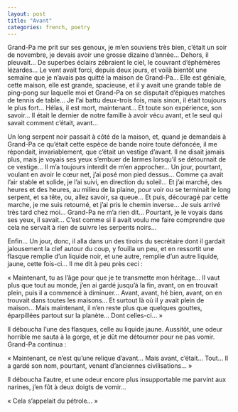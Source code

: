 ```yaml
---
layout: post
title: "Avant"
categories: french, poetry
---
```

Grand-Pa me prit sur ses genoux, je m’en souviens très bien, c’était un soir de novembre, je devais avoir une grosse dizaine d’année… Dehors, il pleuvait… De superbes éclairs zébraient le ciel, le couvrant d’éphémères lézardes… Le vent avait forci, depuis deux jours, et voilà bientôt une semaine que je n’avais pas quitté la maison de Grand-Pa… Elle est géniale, cette maison, elle est grande, spacieuse, et il y avait une grande table de ping-pong sur laquelle moi et Grand-Pa on se disputait d’épiques matches de tennis de table… Je l’ai battu deux-trois fois, mais sinon, il était toujours le plus fort… Hélas, il est mort, maintenant… Et toute son expérience, son savoir… Il était le dernier de notre famille à avoir vécu avant, et le seul qui savait comment c’était, avant…

Un long serpent noir passait à côté de la maison, et, quand je demandais à Grand-Pa ce qu’était cette espèce de bande noire toute défoncée, il me répondait, invariablement, que c’était un vestige d’avant. Il ne disait jamais plus, mais je voyais ses yeux s’embuer de larmes lorsqu’il se détournait de ce vestige… Il m’a toujours interdit de m’en approcher… Un jour, pourtant, voulant en avoir le cœur net, j’ai posé mon pied dessus… Comme ça avait l’air stable et solide, je l’ai suivi, en direction du soleil… Et j’ai marché, des heures et des heures, au milieu de la plaine, pour voir ou se terminait le long serpent, et sa tête, ou, allez savoir, sa queue… Et puis, découragé par cette marche, je me suis retourné, et j’ai pris le chemin inverse… Je suis arrivé très tard chez moi… Grand-Pa ne m’a rien dit… Pourtant, je le voyais dans ses yeux, il savait… C’est comme si il avait voulu me faire comprendre que cela ne servait à rien de suivre les serpents noirs…

Enfin… Un jour, donc, il alla dans un des tiroirs du secrétaire dont il gardait jalousement la clef autour du coup, y fouilla un peu, et en ressortit une flasque remplie d’un liquide noir, et une autre, remplie d’un autre liquide, jaune, cette fois-ci… Il me dit à peu près ceci : 

« Maintenant, tu as l’âge pour que je te transmette mon héritage… Il vaut plus que tout au monde, j’en ai gardé jusqu’à la fin, avant, on en trouvait plein, puis il a commencé à diminuer… Avant, avant, hé bien, avant, on en trouvait dans toutes les maisons… Et surtout là où il y avait plein de maison… Mais maintenant, il n’en reste plus que quelques gouttes, éparpillées partout sur la planète… Dont celles-ci… »

Il déboucha l’une des flasques, celle au liquide jaune. Aussitôt, une odeur horrible me sauta à la gorge, et je dût me détourner pour ne pas vomir. Grand-Pa continua :

« Maintenant, ce n’est qu’une relique d’avant… Mais avant, c’était… Tout… Il a gardé son nom, pourtant, venant d’anciennes civilisations… »

Il déboucha l’autre, et une odeur encore plus insupportable me parvint aux narines, j’en fût à deux doigts de vomir…

« Cela s’appelait du pétrole… »